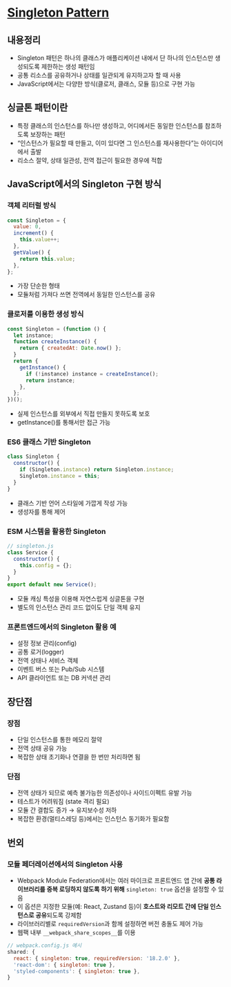 # [Singleton Pattern](https://patterns-dev-kr.github.io/design-patterns/singleton-pattern/)

## 내용정리

- Singleton 패턴은 하나의 클래스가 애플리케이션 내에서 단 하나의 인스턴스만 생성되도록 제한하는 생성 패턴임
- 공통 리소스를 공유하거나 상태를 일관되게 유지하고자 할 때 사용
- JavaScript에서는 다양한 방식(클로저, 클래스, 모듈 등)으로 구현 가능

## 싱글톤 패턴이란

- 특정 클래스의 인스턴스를 하나만 생성하고, 어디에서든 동일한 인스턴스를 참조하도록 보장하는 패턴
- “인스턴스가 필요할 때 만들고, 이미 있다면 그 인스턴스를 재사용한다”는 아이디어에서 출발
- 리소스 절약, 상태 일관성, 전역 접근이 필요한 경우에 적합

## JavaScript에서의 Singleton 구현 방식

### 객체 리터럴 방식

```javascript
const Singleton = {
  value: 0,
  increment() {
    this.value++;
  },
  getValue() {
    return this.value;
  },
};
```

- 가장 단순한 형태
- 모듈처럼 가져다 쓰면 전역에서 동일한 인스턴스를 공유

### 클로저를 이용한 생성 방식

```javascript
const Singleton = (function () {
  let instance;
  function createInstance() {
    return { createdAt: Date.now() };
  }
  return {
    getInstance() {
      if (!instance) instance = createInstance();
      return instance;
    },
  };
})();
```

- 실제 인스턴스를 외부에서 직접 만들지 못하도록 보호
- getInstance()를 통해서만 접근 가능

### ES6 클래스 기반 Singleton

```javascript
class Singleton {
  constructor() {
    if (Singleton.instance) return Singleton.instance;
    Singleton.instance = this;
  }
}
```

- 클래스 기반 언어 스타일에 가깝게 작성 가능
- 생성자를 통해 제어

### ESM 시스템을 활용한 Singleton

```javascript
// singleton.js
class Service {
  constructor() {
    this.config = {};
  }
}
export default new Service();
```

- 모듈 캐싱 특성을 이용해 자연스럽게 싱글톤을 구현
- 별도의 인스턴스 관리 코드 없이도 단일 객체 유지

### 프론트엔드에서의 Singleton 활용 예

- 설정 정보 관리(config)
- 공통 로거(logger)
- 전역 상태나 서비스 객체
- 이벤트 버스 또는 Pub/Sub 시스템
- API 클라이언트 또는 DB 커넥션 관리

## 장단점

### 장점

- 단일 인스턴스를 통한 메모리 절약
- 전역 상태 공유 가능
- 복잡한 상태 초기화나 연결을 한 번만 처리하면 됨

### 단점

- 전역 상태가 되므로 예측 불가능한 의존성이나 사이드이펙트 유발 가능
- 테스트가 어려워짐 (state 격리 필요)
- 모듈 간 결합도 증가 → 유지보수성 저하
- 복잡한 환경(멀티스레딩 등)에서는 인스턴스 동기화가 필요함

## 번외

### 모듈 페더레이션에서의 Singleton 사용

- Webpack Module Federation에서는 여러 마이크로 프론트엔드 앱 간에 **공통 라이브러리를 중복 로딩하지 않도록 하기 위해** `singleton: true` 옵션을 설정할 수 있음
- 이 옵션은 지정한 모듈(예: React, Zustand 등)이 **호스트와 리모트 간에 단일 인스턴스로 공유**되도록 강제함
- 라이브러리별로 `requiredVersion`과 함께 설정하면 버전 충돌도 제어 가능
- 웹팩 내부 `__webpack_share_scopes__`를 이용

```js
// webpack.config.js 예시
shared: {
  react: { singleton: true, requiredVersion: '18.2.0' },
  'react-dom': { singleton: true },
  'styled-components': { singleton: true },
}
```
